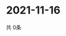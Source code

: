 # 2021-11-16
  共 0条

  <!-- BEGIN -->
  <!-- 最后更新时间Tue Nov 16 2021 22:04:37 GMT+0000 (Coordinated Universal Time) -->
  
  <!-- END -->
  
  